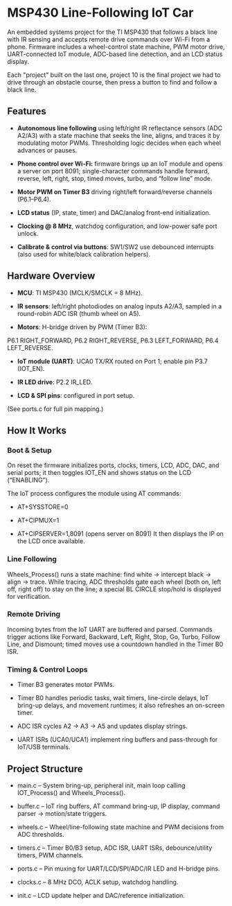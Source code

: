 # MSP430 Line-Following IoT Car

An embedded systems project for the TI MSP430 that follows a black line with IR sensing and accepts remote drive commands over Wi-Fi from a phone. Firmware includes a wheel-control state machine, PWM motor drive, UART-connected IoT module, ADC-based line detection, and an LCD status display. 

Each "project" built on the last one, project 10 is the final project we had to drive through an obstacle course, then press a button to find and follow a black line.

## Features

- **Autonomous line following** using left/right IR reflectance sensors (ADC A2/A3) with a state machine that seeks the line, aligns, and traces it by modulating motor PWMs. Thresholding logic decides when each wheel advances or pauses. 

- **Phone control over Wi-Fi:** firmware brings up an IoT module and opens a server on port 8091; single-character commands handle forward, reverse, left, right, stop, timed moves, turbo, and “follow line” mode. 

- **Motor PWM on Timer B3** driving right/left forward/reverse channels (P6.1–P6.4). 

- **LCD status** (IP, state, timer) and DAC/analog front-end initialization. 

- **Clocking @ 8 MHz**, watchdog configuration, and low-power safe port unlock. 

- **Calibrate & control via buttons**: SW1/SW2 use debounced interrupts (also used for white/black calibration helpers). 

## Hardware Overview

- **MCU**: TI MSP430 (MCLK/SMCLK = 8 MHz). 

- **IR sensors**: left/right photodiodes on analog inputs A2/A3, sampled in a round-robin ADC ISR (thumb wheel on A5). 

- **Motors**: H-bridge driven by PWM (Timer B3):

P6.1 RIGHT_FORWARD, P6.2 RIGHT_REVERSE, P6.3 LEFT_FORWARD, P6.4 LEFT_REVERSE. 

- **IoT module (UART)**: UCA0 TX/RX routed on Port 1; enable pin P3.7 (IOT_EN). 

- **IR LED drive**: P2.2 IR_LED. 

- **LCD & SPI pins**: configured in port setup. 

(See ports.c for full pin mapping.) 

## How It Works
### Boot & Setup

On reset the firmware initializes ports, clocks, timers, LCD, ADC, DAC, and serial ports; it then toggles IOT_EN and shows status on the LCD (“ENABLING”). 

The IoT process configures the module using AT commands:

- AT+SYSSTORE=0

- AT+CIPMUX=1

- AT+CIPSERVER=1,8091 (opens server on 8091)
It then displays the IP on the LCD once available. 

### Line Following

Wheels_Process() runs a state machine: find white → intercept black → align → trace. While tracing, ADC thresholds gate each wheel (both on, left off, right off) to stay on the line; a special BL CIRCLE stop/hold is displayed for verification. 

### Remote Driving

Incoming bytes from the IoT UART are buffered and parsed. Commands trigger actions like Forward, Backward, Left, Right, Stop, Go, Turbo, Follow Line, and Dismount; timed moves use a countdown handled in the Timer B0 ISR. 
 

### Timing & Control Loops

- Timer B3 generates motor PWMs. 

- Timer B0 handles periodic tasks, wait timers, line-circle delays, IoT bring-up delays, and movement runtimes; it also refreshes an on-screen timer. 

- ADC ISR cycles A2 → A3 → A5 and updates display strings. 

- UART ISRs (UCA0/UCA1) implement ring buffers and pass-through for IoT/USB terminals. 

## Project Structure

- main.c – System bring-up, peripheral init, main loop calling IOT_Process() and Wheels_Process(). 

- buffer.c – IoT ring buffers, AT command bring-up, IP display, command parser → motion/state triggers. 

- wheels.c – Wheel/line-following state machine and PWM decisions from ADC thresholds. 

- timers.c – Timer B0/B3 setup, ADC ISR, UART ISRs, debounce/utility timers, PWM channels. 

- ports.c – Pin muxing for UART/LCD/SPI/ADC/IR LED and H-bridge pins. 

- clocks.c – 8 MHz DCO, ACLK setup, watchdog handling. 

- init.c – LCD update helper and DAC/reference initialization.